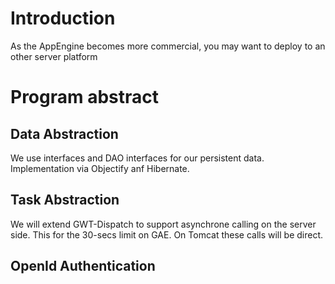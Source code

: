 # Introduction #

As the AppEngine becomes more commercial, you may want to deploy to an other server platform


# Program abstract #

## Data Abstraction ##
We use interfaces and DAO interfaces for our persistent data. Implementation via Objectify anf Hibernate.

## Task Abstraction ##
We will extend GWT-Dispatch to support asynchrone calling on the server side. This for the 30-secs limit on GAE.
On Tomcat these calls will be direct.

## OpenId Authentication ##